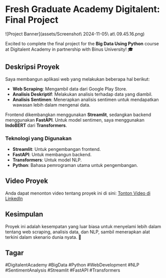 # Fresh Graduate Academy Digitalent: Final Project

![Project Banner](assets/Screenshot\ 2024-11-05\ at\ 09.45.16.png)

Excited to complete the final project for the **Big Data Using Python** course at Digitalent Academy in partnership with Binus University! 🎓

## Deskripsi Proyek

Saya membangun aplikasi web yang melakukan beberapa hal berikut:

- **Web Scraping**: Mengambil data dari Google Play Store.
- **Analisis Deskriptif**: Melakukan analisis terhadap data yang diambil.
- **Analisis Sentimen**: Menerapkan analisis sentimen untuk mendapatkan wawasan lebih dalam mengenai data.

Frontend dikembangkan menggunakan **Streamlit**, sedangkan backend menggunakan **FastAPI**. Untuk model sentimen, saya menggunakan **IndoBERT** dari **Transformers**.

### Teknologi yang Digunakan

- **Streamlit**: Untuk pengembangan frontend.
- **FastAPI**: Untuk membangun backend.
- **Transformers**: Untuk model NLP.
- **Python**: Bahasa pemrograman utama untuk pengembangan.

## Video Proyek

Anda dapat menonton video tentang proyek ini di sini: [Tonton Video di LinkedIn](https://www.linkedin.com/posts/naufalnashif_digitalentacademy-bigdata-python-activity-7239283862437027843-78Wm?utm_source=share&utm_medium=member_desktop)

## Kesimpulan

Proyek ini adalah kesempatan yang luar biasa untuk menyelami lebih dalam tentang web scraping, analisis data, dan NLP, sambil menerapkan alat terkini dalam skenario dunia nyata. 🚀

## Tagar

#DigitalentAcademy #BigData #Python #WebDevelopment #NLP #SentimentAnalysis #Streamlit #FastAPI #Transformers

